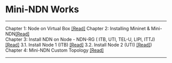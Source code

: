  # Mini-NDN Works 
 ***
 
 Chapter 1: Node on Virtual Box [[Read]](https://github.com/syaifulahdan/Mini-NDN-Work/blob/main/Chapter-1.md)
 Chapter 2: Installing Mininet & Mini-NDN[[Read]](https://github.com/syaifulahdan/Mini-NDN-Work/blob/main/Chapter-3.md)  
 Chapter 3: Install NDN on Node - NDN-RG ( ITB, UTI, TEL-U, LIPI, ITTJ) [[Read]](https://github.com/syaifulahdan/Mini-NDN-Work/blob/main/Chapter-2.md)
         3.1. Install Node 1 (ITB) [[Read]](https://github.com/syaifulahdan/Mini-NDN-Work/blob/main/Chapter-2.md#21-install-node-1-itb)
         3.2. Install Node 2 (UTI) [[Read]](https://github.com/syaifulahdan/Mini-NDN-Work/blob/main/Chapter-2.md#22-install-node-2-uti))
 Chapter 4: Mini-NDN Custom Topology [[Read]](https://github.com/syaifulahdan/Mini-NDN-Work/blob/main/Chapter-4.md)  
 *** 
